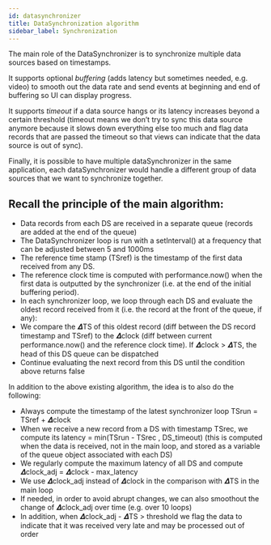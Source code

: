 ```yaml
---
id: datasynchronizer
title: DataSynchronization algorithm
sidebar_label: Synchronization
---
```


The main role of the DataSynchronizer is to synchronize multiple data sources based on timestamps.

It supports optional *buffering* (adds latency but sometimes needed, e.g. video) to smooth out the data rate and send events at beginning and end of buffering so UI can display progress.

It supports *timeout* if a data source hangs or its latency increases beyond a certain threshold (timeout means we don’t try to sync this data source anymore because it slows down everything else too much and flag data records that are passed the timeout so that views can indicate that the data source is out of sync).

Finally, it is possible to have multiple dataSynchronizer in the same application, each dataSynchronizer would handle a different group of data sources that we want to synchronize together.

## Recall the principle of the main algorithm: 
- Data records from each DS are received in a separate queue (records are added at the end of the queue)
- The DataSynchronizer loop is run with a setInterval() at a frequency that can be adjusted between 5 and 1000ms
- The reference time stamp (TSref) is the timestamp of the first data received from any DS.
- The reference clock time is computed with performance.now() when the first data is outputted by the synchronizer (i.e. at the end of the initial buffering period).
- In each synchronizer loop, we loop through each DS and evaluate the oldest record received from it (i.e. the record at the front of the queue, if any):
- We compare the 𝜟TS of this oldest record (diff between the DS record timestamp and TSref) to the 𝜟clock (diff between current performance.now() and the reference clock time). If 𝜟clock > 𝜟TS, the head of this DS queue can be dispatched
- Continue evaluating the next record from this DS until the condition above returns false

In addition to the above existing algorithm, the idea is to also do the following:
- Always compute the timestamp of the latest synchronizer loop TSrun = TSref + 𝜟clock
- When we receive a new record from a DS with timestamp TSrec, we compute its latency = min(TSrun - TSrec , DS_timeout) (this is computed when the data is received, not in the main loop, and stored as a variable of the queue object associated with each DS)
- We regularly compute the maximum latency of all DS and compute 𝜟clock_adj  = 𝜟clock - max_latency
- We use 𝜟clock_adj instead of 𝜟clock in the comparison with 𝜟TS in the main loop
- If needed, in order to avoid abrupt changes, we can also smoothout the change of 𝜟clock_adj over time (e.g. over 10 loops)
- In addition, when 𝜟clock_adj - 𝜟TS > threshold we flag the data to indicate that it was received very late and may be processed out of order

